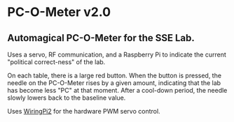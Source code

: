 # PC-O-Meter v2.0
## Automagical PC-O-Meter for the SSE Lab.

Uses a servo, RF communication, and a Raspberry Pi to indicate the current "political correct-ness" of the lab.

On each table, there is a large red button. When the button is pressed, the needle on the PC-O-Meter rises by a given amount, indicating that the lab has become less "PC" at that moment. After a cool-down period, the needle slowly lowers back to the baseline value.

Uses [WiringPi2](https://github.com/WiringPi/WiringPi2-Python) for the hardware PWM servo control.
